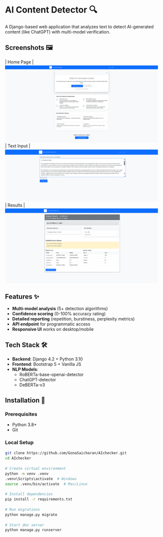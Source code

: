 # AI Content Detector 🔍

A Django-based web application that analyzes text to detect AI-generated content (like ChatGPT) with multi-model verification.

## Screenshots 🖼️
| Home Page | 
![image alt](https://github.com/GonaSaicharan/AIchecker/blob/7810b4d3b4c1592ca62c22726d3287a4b99fa609/home.png)
| Text Input |
![image alt](https://github.com/GonaSaicharan/AIchecker/blob/7810b4d3b4c1592ca62c22726d3287a4b99fa609/textinput.png)
| Results |
![image alt](https://github.com/GonaSaicharan/AIchecker/blob/7810b4d3b4c1592ca62c22726d3287a4b99fa609/results.png)

## Features ✨
- **Multi-model analysis** (5+ detection algorithms)
- **Confidence scoring** (0-100% accuracy rating)
- **Detailed reporting** (repetition, burstiness, perplexity metrics)
- **API endpoint** for programmatic access
- **Responsive UI** works on desktop/mobile

## Tech Stack 🛠️
- **Backend**: Django 4.2 + Python 3.10
- **Frontend**: Bootstrap 5 + Vanilla JS
- **NLP Models**: 
  - RoBERTa-base-openai-detector
  - ChatGPT-detector
  - DeBERTa-v3

## Installation 🚀

### Prerequisites
- Python 3.8+
- Git

### Local Setup
```bash
git clone https://github.com/GonaSaicharan/AIchecker.git
cd AIchecker

# Create virtual environment
python -m venv .venv
.venv\Scripts\activate  # Windows
source .venv/bin/activate  # Mac/Linux

# Install dependencies
pip install -r requirements.txt

# Run migrations
python manage.py migrate

# Start dev server
python manage.py runserver
